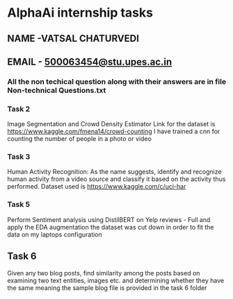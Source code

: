 # AlphaAi internship tasks

## NAME -VATSAL CHATURVEDI
## EMAIL - 500063454@stu.upes.ac.in


### All the non techical question along with their answers are in file Non-technical Questions.txt


### Task 2 
Image Segmentation and Crowd Density Estimator
Link for the dataset is https://www.kaggle.com/fmena14/crowd-counting
I have trained a cnn for counting the number of people in a photo or video

### Task 3 
Human Activity Recognition:
As the name suggests, identify and recognize human activity from a video source and classify it based on the activity thus performed.
Dataset used is https://www.kaggle.com/c/uci-har

### Task 5 
Perform Sentiment analysis using DistilBERT on Yelp reviews - Full and apply the EDA augmentation
the dataset was cut down in order to fit the data on my laptops configuration

## Task 6  
Given any two blog posts, find similarity among the posts based on examining two text entities, images etc. and determining whether they have the same meaning
the sample blog file is provided in the task 6 folder

